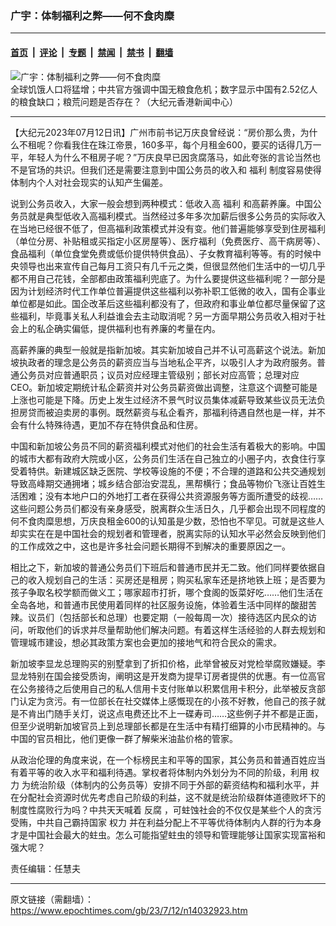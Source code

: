 ### 广宇：体制福利之弊——何不食肉糜

---

#### [首页](../../../..?n14032923) &nbsp;|&nbsp; [评论](../../../../../epoch-comment?n14032923) &nbsp;|&nbsp; [专题](../../../../../epoch-special?n14032923) &nbsp;|&nbsp; [禁闻](../../../../../epoch-news?n14032923) &nbsp;|&nbsp; [禁书](../../../../../books?n14032923) &nbsp;|&nbsp; [翻墙](https://github.com/gfw-breaker/nogfw/blob/master/README.md?n14032923)


<div><img alt="广宇：体制福利之弊——何不食肉糜" class="attachment-djy_600_400 size-djy_600_400 wp-post-image" src="https://i.epochtimes.com/assets/uploads/2023/07/id14032931-0111_1200x800--600x399.jpeg"/>
<div class="caption">
 全球饥饿人口将猛增；中共官方强调中国无粮食危机；数字显示中国有2.52亿人的粮食缺口；粮荒问题是否存在？（大纪元香港新闻中心）
</div></div><hr/><div class="post_content" id="artbody" itemprop="articleBody">
 <!-- article content begin -->
 <p>
  【大纪元2023年07月12日讯】广州市前书记万庆良曾经说：“房价那么贵，为什么不租呢？你看我住在珠江帝景，160多平，每个月租金600，要买的话得几万一平，年轻人为什么不租房子呢？”万庆良早已因贪腐落马，如此夸张的言论当然也不是官场的共识。但我们还是需要注意到中国公务员的收入和
  <ok href="https://www.epochtimes.com/gb/tag/%E7%A6%8F%E5%88%A9.html">
   福利
  </ok>
  制度容易使得体制内个人对社会现实的认知产生偏差。
 </p>
 <p>
  说到公务员收入，大家一般会想到两种模式：低收入高
  <ok href="https://www.epochtimes.com/gb/tag/%E7%A6%8F%E5%88%A9.html">
   福利
  </ok>
  和高薪养廉。中国公务员就是典型低收入高福利模式。当然经过多年多次加薪后很多公务员的实际收入在当地已经很不低了，但高福利政策模式并没有变。他们普遍能够享受到住房福利（单位分房、补贴租或买指定小区房屋等）、医疗福利（免费医疗、高干病房等）、食品福利（单位食堂免费或低价提供特供食品）、子女教育福利等等。有的时候中央领导也出来宣传自己每月工资只有几千元之类，但很显然他们生活中的一切几乎都不用自己花钱，全部都由政策福利兜底了。为什么要提供这些福利呢？一部分是因为计划经济时代工作单位普遍提供这些福利以弥补职工低微的收入，国有企事业单位都是如此。国企改革后这些福利都没有了，但政府和事业单位都尽量保留了这些福利，毕竟事关私人利益谁会去主动取消呢？另一方面早期公务员收入相对于社会上的私企确实偏低，提供福利也有养廉的考量在内。
 </p>
 <p>
  高薪养廉的典型一般就是指新加坡。其实新加坡自己并不认可高薪这个说法。新加坡执政者的理念是公务员的薪资应当与当地私企平齐，以吸引人才为政府服务。普通公务员对应普通职员；议员对应经理主管级别；部长对应高管；总理对应CEO。新加坡定期统计私企薪资并对公务员薪资做出调整，注意这个调整可能是上涨也可能是下降。历史上发生过经济不景气时议员集体减薪导致某些议员无法负担房贷而被迫卖房的事例。既然薪资与私企看齐，那福利待遇自然也是一样，并不会有什么特殊待遇，更加不存在特供食品和住房。
 </p>
 <p>
  中国和新加坡公务员不同的薪资福利模式对他们的社会生活有着极大的影响。中国的城市大都有政府大院或小区，公务员们生活在自己独立的小圈子内，衣食住行享受着特供。新建城区缺乏医院、学校等设施的不便；不合理的道路和公共交通规划导致高峰期交通拥堵；城乡结合部治安混乱，黑帮横行；食品等物价飞涨让百姓生活困难；没有本地户口的外地打工者在获得公共资源服务等方面所遭受的歧视……这些问题公务员们都没有亲身感受，脱离群众生活日久，几乎都会出现不同程度的何不食肉糜思想，万庆良租金600的认知虽是少数，恐怕也不罕见。可就是这些人却实实在在是中国社会的规划者和管理者，脱离实际的认知水平必然会反映到他们的工作成效之中，这也是许多社会问题长期得不到解决的重要原因之一。
 </p>
 <p>
  相比之下，新加坡的普通公务员们下班后和普通市民并无二致。他们同样要依据自己的收入规划自己的生活：买房还是租房；购买私家车还是挤地铁上班；是否要为孩子争取名校学额而做义工；哪家超市打折，哪个食阁的饭菜好吃……他们生活在全岛各地，和普通市民使用着同样的社区服务设施，体验着生活中同样的酸甜苦辣。议员们（包括部长和总理）也要定期（一般每周一次）接待选区内民众的访问，听取他们的诉求并尽量帮助他们解决问题。有着这样生活经验的人群去规划和管理城市建设，想必其政策方案也会更加的接地气和符合民众的需求。
 </p>
 <p>
  新加坡李显龙总理购买的别墅拿到了折扣价格，此举曾被反对党检举腐败嫌疑。李显龙特别在国会接受质询，阐明这是开发商为提早订房者提供的优惠。有一位高官在公务接待之后使用自己的私人信用卡支付账单以积累信用卡积分，此举被反贪部门认定为贪污。有一位部长在社交媒体上感慨现在的小孩不好教，他自己的孩子就是不肯出门随手关灯，说这点电费还比不上一碟寿司……这些例子并不都是正面，但至少说明新加坡官员上到总理部长都是在生活中有精打细算的小市民精神的。与中国的官员相比，他们更像一群了解柴米油盐价格的管家。
 </p>
 <p>
  从政治伦理的角度来说，在一个标榜民主和平等的国家，其公务员和普通百姓应当有着平等的收入水平和福利待遇。掌权者将体制内外划分为不同的阶级，利用
  <ok href="https://www.epochtimes.com/gb/tag/%E6%9D%83%E5%8A%9B.html">
   权力
  </ok>
  为统治阶级（体制内的公务员等）安排不同于外部的薪资结构和福利水平，并在分配社会资源时优先考虑自己阶级的利益，这不就是统治阶级群体道德败坏下的制度性腐败行为吗？中共天天喊着
  <ok href="https://www.epochtimes.com/gb/tag/%E5%8F%8D%E8%85%90.html">
   反腐
  </ok>
  ，可蛀蚀社会的不仅仅是某些个人的贪污受贿，中共自己霸持国家
  <ok href="https://www.epochtimes.com/gb/tag/%E6%9D%83%E5%8A%9B.html">
   权力
  </ok>
  并在利益分配上不平等优待体制内人群的行为本身才是中国社会最大的蛀虫。怎么可能指望蛀虫的领导和管理能够让国家实现富裕和强大呢？
 </p>
 <p>
  责任编辑：任慧夫
 </p>
 <!-- article content end -->
 <div id="below_article_ad">
 </div>
</div>


---

原文链接（需翻墙）：https://www.epochtimes.com/gb/23/7/12/n14032923.htm